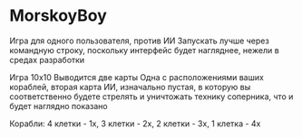 # MorskoyBoy
Игра для одного пользователя, против ИИ
Запускать лучше через командную строку, поскольку интерфейс будет нагляднее, нежели в средах разработки

Игра 10х10
Выводится две карты
Одна с расположениями ваших кораблей, вторая карта ИИ, изначально пустая, в которую вы соответственно будете стрелять и уничтожать технику соперника,
что и будет наглядно показано 

Корабли:
4 клетки - 1х,
3 клетки - 2х,
2 клетки - 3х,
1 клетка - 4х
